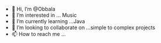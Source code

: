 - 👋 Hi, I’m @Obbala
- 👀 I’m interested in ... Music
- 🌱 I’m currently learning ...Java
- 💞️ I’m looking to collaborate on ...simple to complex projects
- 📫 How to reach me ... 

<!---
Obbala/Obbala is a ✨ special ✨ repository because its `README.md` (this file) appears on your GitHub profile.
You can click the Preview link to take a look at your changes.
--->
